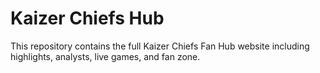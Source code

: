 
# Kaizer Chiefs Hub

This repository contains the full Kaizer Chiefs Fan Hub website including highlights, analysts, live games, and fan zone.
